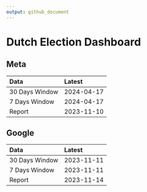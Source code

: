 ```yaml
---
output: github_document
---
```


# Dutch Election Dashboard



## Meta


|Data           |Latest     |
|:--------------|:----------|
|30 Days Window |2024-04-17 |
|7 Days Window  |2024-04-17 |
|Report         |2023-11-10 |

## Google


|Data           |Latest     |
|:--------------|:----------|
|30 Days Window |2023-11-11 |
|7 Days Window  |2023-11-11 |
|Report         |2023-11-14 |
